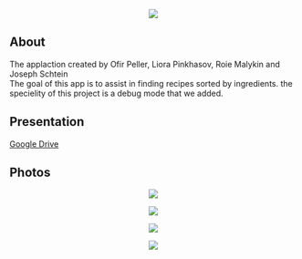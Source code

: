   
<p align="center">
  <img src="https://user-images.githubusercontent.com/50797734/176022260-14605ccc-ebfe-4cb7-9036-8f3978d053f2.png">
</p>
  
## About
The applaction created by Ofir Peller, Liora Pinkhasov, Roie Malykin and Joseph Schtein  
The goal of this app is to assist in finding recipes sorted by ingredients. 
the specielity of this project is a debug mode that we added.

## Presentation
[Google Drive ](https://drive.google.com/file/d/1S_pTbFobQSNlMGwgMJkWO4x7ZKyPFkSQ/view?usp=sharing)


## Photos
<p align="center">
  <img src="https://user-images.githubusercontent.com/50797734/176024435-183c5404-c3ca-45c3-831a-a2cd32255259.png">
</p>
<p align="center">
  <img src="https://user-images.githubusercontent.com/50797734/176025249-92776c08-e247-44f8-a1fc-015d6eedfaed.png">
</p>
<p align="center">
  <img src="https://user-images.githubusercontent.com/50797734/176025880-27624014-18b3-4569-8f72-1430bf8760bf.png">
</p>
<p align="center">
  <img src="https://user-images.githubusercontent.com/50797734/176027855-2646a34f-8930-4c84-bd5f-076661c17267.png">
</p>
